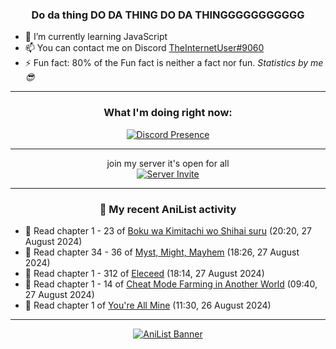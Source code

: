 <div align="center">

### Do da thing DO DA THING DO DA THINGGGGGGGGGGG
</div>

- 🌱 I’m currently learning JavaScript
- 📫 You can contact me on Discord [TheInternetUser#9060](https://discord.com/users/534117072796385300)
- ⚡ Fun fact: 80% of the Fun fact is neither a fact nor fun. _Statistics by me 😎_
<hr>

<div align="center">

### What I'm doing right now:
[![Discord Presence](https://lanyard.cnrad.dev/api/534117072796385300)](https://discord.com/users/534117072796385300)
<hr>

join my server it's open for all <br>
[![Server Invite](https://invidget.switchblade.xyz/bfYgVHxrSs)](https://discord.gg/bfYgVHxrSs)

<hr>
  
### 🌸 My recent AniList activity

</div>

<!-- ANILIST_ACTIVITY:start -->

-   📖 Read chapter 1 - 23 of [Boku wa Kimitachi wo Shihai suru](https://anilist.co/manga/146731) (20:20, 27 August 2024)
-   📖 Read chapter 34 - 36 of [Myst, Might, Mayhem](https://anilist.co/manga/175946) (18:26, 27 August 2024)
-   📖 Read chapter 1 - 312 of [Eleceed](https://anilist.co/manga/106929) (18:14, 27 August 2024)
-   📖 Read chapter 1 - 14 of [Cheat Mode Farming in Another World](https://anilist.co/manga/137901) (09:40, 27 August 2024)
-   📖 Read chapter 1 of [You're All Mine](https://anilist.co/manga/113601) (11:30, 26 August 2024)

<!-- ANILIST_ACTIVITY:end -->
<hr>

<div align="center">

[![AniList Banner](https://img.anili.st/User/929966)](https://anilist.co/user/TheInternetUser)

<!-- ![Profile views](https://gpvc.arturio.dev/TheInternetUse7) Since 2023-01-09 -->
<br>


</div>

